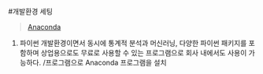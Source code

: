 #개발환경 세팅
> [Anaconda](https://www.anaconda.com/what-is-anaconda/)
1. 파이썬 개발환경이면서 동시에 통계적 분석과 머신러닝, 다양한 파이썬 패키지를 포함하며 상업용으로도 무료로 사용할 수 있는
프로그램으로 회사 내에서도 사용이 가능하다.
/프로그램으로 Anaconda 프로그램을 설치
